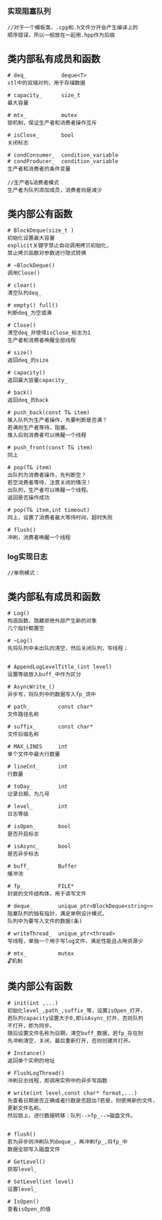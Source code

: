 ### 实现阻塞队列

    //对于一个模板类，.cpp和.h文件分开会产生编译上的
    顺序错误，所以一般放在一起用.hpp作为后缀

## 类内部私有成员和函数
    # deq_           deque<T>
    stl中的双端对列，用于存储数据

    # capacity_      size_t 
    最大容量

    # mtx_           mutex
    锁机制，保证生产者和消费者操作互斥

    # isClose_       bool
    关闭标志

    # condConsumer_  condition_variable
    # condProducer_  condition_variable
    生产者和消费者的条件变量

    //生产者&消费者模式
    生产者为队列添加成员，消费者则是减少

## 类内部公有函数
    # BlockDeque(size_t )
    初始化设置最大容量
    explicit关键字禁止自动调用拷贝初始化，
    禁止拷贝函数对参数进行隐式转换

    # ~BlockDeque()
    调用Close()

    # clear()
    清空队列deq_

    # empty() full()
    判断deq_为空或满

    # Close()
    清空deq_并使得isClose_标志为1
    生产者和消费者唤醒全部线程

    # size()
    返回deq_的size

    # capacity()
    返回最大容量capacity_

    # back()
    返回deq_的back

    # push_back(const T& item)
    推入队列为生产者操作，先要判断是否满？
    若满则生产者等待，阻塞。
    推入后则消费者可以唤醒一个线程

    # push_front(const T& item)
    同上

    # pop(T& item)
    出队列为消费者操作，先判断空？
    若空消费者等待，注意关闭的情况！
    出队列，生产者可以唤醒一个线程。
    返回是否操作成功

    # pop(T& item,int timeout)
    同上，设置了消费者最大等待时间，超时失败

    # flush()
    冲刷，消费者唤醒一个线程

### log实现日志

    //单例模式：
    

## 类内部私有成员和函数

    # Log()
    构造函数，隐藏拒绝外部产生新的对象
    几个指针都置空

    # ~Log()
    先将队列中未出队的清空，然后关闭队列，写线程；


    # AppendLogLevelTitle_(int level)
    设置等级放入buff_中作为区分

    # AsyncWrite_()
    异步写，将队列中的数据写入fp_流中

    # path_         const char*
    文件路径名称

    # suffix_       const char*
    文件后缀名称

    # MAX_LINES     int
    单个文件中最大行数量

    # lineCnt_      int
    行数量

    # toDay_        int
    记录日期，为几号

    # level_        int 
    日志等级
    
    # isOpen_       bool
    是否开启标志

    # isAsync_      bool
    是否异步标志

    # buff_         Buffer
    缓冲池

    # fp_           FILE*
    封装的文件结构体，用于读写文件

    # deque_        unique_ptr<BlockDeque<string>>
    阻塞队列的独有指针，满足单例设计模式，
    队列中为要写入文件的数据(条)

    # writeThread_  unique_ptr<thread>
    写线程，单独一个用于写log文件，满足性能且占用资源少

    # mtx_          mutex
    🔓机制

## 类内部公有函数
    # init(int ,...)
    初始化level_,path_,suffix_等，设置isOpen_打开，
    若队列capacity设置大于0,即isAsync_打开，否则队列
    不打开，即为同步。
    随后设置文件名称为日期，清空buff_数据，若fp_存在则
    先冲刷清空，关闭，最后重新打开，否则创建并打开。

    # Instance()
    返回单个实例的地址

    # FlushLogThread()
    冲刷日志线程，即调用实例中的异步写函数

    # write(int level,const char* format,...)
    先查看日期是否正确或者行数是否超出?若是，则使用新的文件，
    更新文件名称。
    然后锁上，进行数据转移：队列-->fp_-->磁盘文件。
    

    # flush()
    若为异步则冲刷队列deque_，再冲刷fp_,将fp_中
    数据全部写入磁盘文件

    # GetLevel()
    获取level_

    # SetLevel(int level)
    设置level_

    # IsOpen()
    查看isOpen_的值
